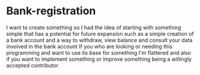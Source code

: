 # Bank-registration
I want to create something so I had the idea of ​​starting with something simple that has a potential for future expansion such as a simple creation of a bank account and a way to withdraw, view balance and consult your data involved in the bank account
If you who are looking or needing this programming and want to use its base for something I'm flattered and also if you want to implement something or improve something being a willingly accepted contributor
